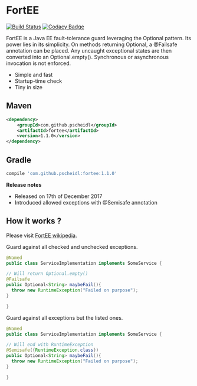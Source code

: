 # FortEE

[![Build Status](https://travis-ci.org/Pscheidl/FortEE.svg?branch=master)](https://travis-ci.org/Pscheidl/FortEE)
[![Codacy Badge](https://api.codacy.com/project/badge/Grade/cab8a9609a9a4362a18c1ff3f759cf02)](https://www.codacy.com/app/pavel.junior/FortEE?utm_source=github.com&amp;utm_medium=referral&amp;utm_content=Pscheidl/FortEE&amp;utm_campaign=Badge_Grade)

FortEE is a Java EE fault-tolerance guard leveraging the Optional pattern. Its power lies in its simplicity. On methods returning Optional<T>, a @Failsafe annotation can be placed. Any uncaught exceptional states are then converted into an Optional.empty(). Synchronous or asynchronous invocation is not enforced.

- Simple and fast
- Startup-time check
- Tiny in size


## Maven
```xml
<dependency>
    <groupId>com.github.pscheidl</groupId>
    <artifactId>fortee</artifactId>
    <version>1.1.0</version>
</dependency>
```
## Gradle
```groovy
compile 'com.github.pscheidl:fortee:1.1.0'
```
**Release notes**
- Released on 17th of December 2017
- Introduced allowed exceptions with @Semisafe annotation

## How it works ?

Please visit [FortEE wikipedia](https://github.com/Pscheidl/FortEE/wiki). 

Guard against all checked and unchecked exceptions.

```java
@Named
public class ServiceImplementation implements SomeService {

// Will return Optional.empty()
@Failsafe
public Optional<String> maybeFail(){
  throw new RuntimeException("Failed on purpose");
}

}
```

Guard against all exceptions but the listed ones.

```java
@Named
public class ServiceImplementation implements SomeService {

// Will end with RuntimeException
@Semisafe({RuntimeException.class})
public Optional<String> maybeFail(){
  throw new RuntimeException("Failed on purpose");
}

}
```
